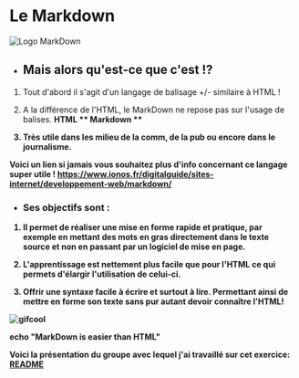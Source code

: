 # Le Markdown

![Logo MarkDown](https://en.wikipedia.org/wiki/Markdown#/media/File:Markdown-mark.svg)

-  ## Mais alors qu'est-ce que c'est !?
  
  1. Tout d'abord il s'agit d'un langage de balisage +/- similaire à HTML !

  2. A la différence de l'HTML, le MarkDown ne repose pas sur l'usage de balises. 
  <strong> HTML
  ** Markdown ** 

  3. Très utile dans les milieu de la comm, de la pub ou encore dans le journalisme.

  Voici un lien si jamais vous souhaitez plus d'info concernant ce langage super utile !
  https://www.ionos.fr/digitalguide/sites-internet/developpement-web/markdown/


- ### Ses objectifs sont :
 
 1. Il permet de réaliser une mise en forme rapide et pratique, par exemple en mettant des mots en gras directement dans le texte source et non en passant par un logiciel de mise en page.

 2. L'apprentissage est nettement plus facile que pour l'HTML ce qui permets d'élargir l'utilisation de celui-ci.

 3. Offrir une syntaxe facile à écrire et surtout à lire. Permettant ainsi de mettre en forme son texte sans pur autant devoir connaître l'HTML!

![gifcool](https://giphy.com/gifs/Friends-friends-episode-22-tv-lrDMG46JjKiovLbkn8)

echo "MarkDown is easier than HTML"

Voici la présentation du groupe avec lequel j'ai travaillé sur cet exercice: 
[README](README.md)
